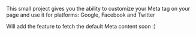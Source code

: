 This small project gives you the ability to customize your Meta tag on your page and use it for platforms:
Google, Facebook and Twitter 

Will add the feature to fetch the default Meta content soon :) 
